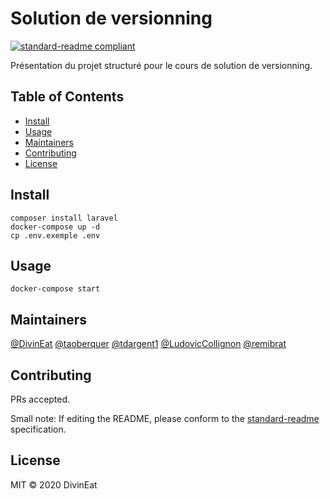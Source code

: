 # Solution de versionning

[![standard-readme compliant](https://img.shields.io/badge/standard--readme-OK-green.svg?style=flat-square)](https://github.com/RichardLitt/standard-readme)

Présentation du projet structuré pour le cours de solution de versionning.

## Table of Contents

- [Install](#install)
- [Usage](#usage)
- [Maintainers](#maintainers)
- [Contributing](#contributing)
- [License](#license)

## Install

```
composer install laravel
docker-compose up -d
cp .env.exemple .env
```

## Usage

```
docker-compose start
```

## Maintainers

[@DivinEat](https://github.com/DivinEat)
[@taoberquer](https://github.com/taoberquer)
[@tdargent1](https://github.com/tdargent1)
[@LudovicCollignon](https://github.com/LudovicCollignon)
[@remibrat](https://github.com/remibrat)

## Contributing

PRs accepted.

Small note: If editing the README, please conform to the [standard-readme](https://github.com/RichardLitt/standard-readme) specification.

## License

MIT © 2020 DivinEat